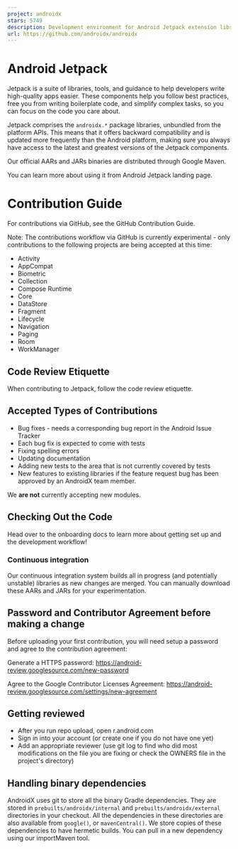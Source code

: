 ```yaml
---
project: androidx
stars: 5749
description: Development environment for Android Jetpack extension libraries under the androidx namespace. Synchronized with Android Jetpack's primary development branch on AOSP.
url: https://github.com/androidx/androidx
---
```


Android Jetpack
===============

Jetpack is a suite of libraries, tools, and guidance to help developers write high-quality apps easier. These components help you follow best practices, free you from writing boilerplate code, and simplify complex tasks, so you can focus on the code you care about.

Jetpack comprises the `androidx.*` package libraries, unbundled from the platform APIs. This means that it offers backward compatibility and is updated more frequently than the Android platform, making sure you always have access to the latest and greatest versions of the Jetpack components.

Our official AARs and JARs binaries are distributed through Google Maven.

You can learn more about using it from Android Jetpack landing page.

Contribution Guide
==================

For contributions via GitHub, see the GitHub Contribution Guide.

Note: The contributions workflow via GitHub is currently experimental - only contributions to the following projects are being accepted at this time:

-   Activity
-   AppCompat
-   Biometric
-   Collection
-   Compose Runtime
-   Core
-   DataStore
-   Fragment
-   Lifecycle
-   Navigation
-   Paging
-   Room
-   WorkManager

Code Review Etiquette
---------------------

When contributing to Jetpack, follow the code review etiquette.

Accepted Types of Contributions
-------------------------------

-   Bug fixes - needs a corresponding bug report in the Android Issue Tracker
-   Each bug fix is expected to come with tests
-   Fixing spelling errors
-   Updating documentation
-   Adding new tests to the area that is not currently covered by tests
-   New features to existing libraries if the feature request bug has been approved by an AndroidX team member.

We **are not** currently accepting new modules.

Checking Out the Code
---------------------

Head over to the onboarding docs to learn more about getting set up and the development workflow!

### Continuous integration

Our continuous integration system builds all in progress (and potentially unstable) libraries as new changes are merged. You can manually download these AARs and JARs for your experimentation.

Password and Contributor Agreement before making a change
---------------------------------------------------------

Before uploading your first contribution, you will need setup a password and agree to the contribution agreement:

Generate a HTTPS password: https://android-review.googlesource.com/new-password

Agree to the Google Contributor Licenses Agreement: https://android-review.googlesource.com/settings/new-agreement

Getting reviewed
----------------

-   After you run repo upload, open r.android.com
-   Sign in into your account (or create one if you do not have one yet)
-   Add an appropriate reviewer (use git log to find who did most modifications on the file you are fixing or check the OWNERS file in the project's directory)

Handling binary dependencies
----------------------------

AndroidX uses git to store all the binary Gradle dependencies. They are stored in `prebuilts/androidx/internal` and `prebuilts/androidx/external` directories in your checkout. All the dependencies in these directories are also available from `google()`, or `mavenCentral()`. We store copies of these dependencies to have hermetic builds. You can pull in a new dependency using our importMaven tool.
